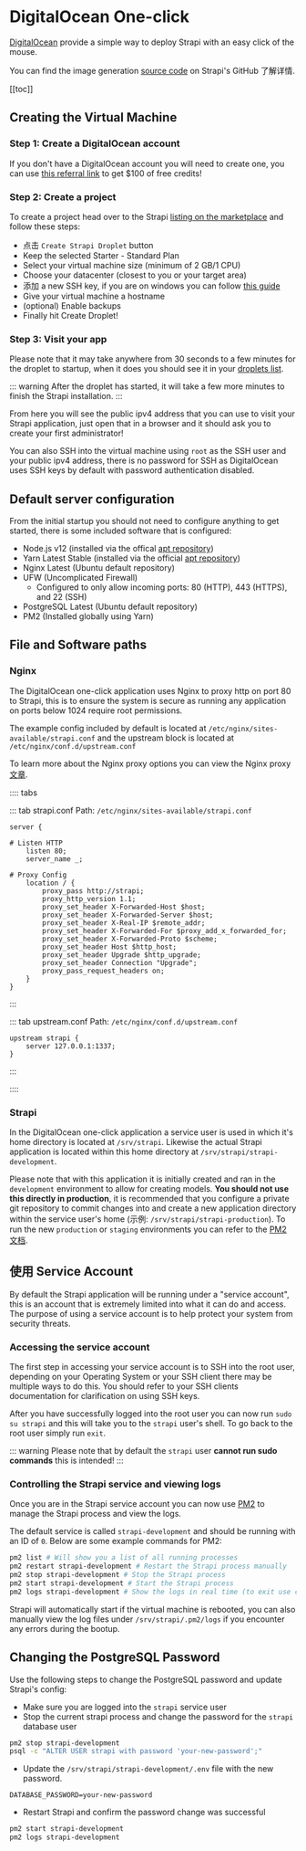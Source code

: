 # DigitalOcean One-click

[DigitalOcean](https://www.digitalocean.com/) provide a simple way to deploy Strapi with an easy click of the mouse.

You can find the image generation [source code](https://github.com/strapi/one-click-deploy/tree/master/digital-ocean) on Strapi's GitHub 了解详情.

[[toc]]

## Creating the Virtual Machine

### Step 1: Create a DigitalOcean account

If you don't have a DigitalOcean account you will need to create one, you can use [this referral link](https://try.digitalocean.com/strapi/) to get \$100 of free credits!

### Step 2: Create a project

To create a project head over to the Strapi [listing on the marketplace](https://marketplace.digitalocean.com/apps/strapi) and follow these steps:

- 点击 `Create Strapi Droplet` button
- Keep the selected Starter - Standard Plan
- Select your virtual machine size (minimum of 2 GB/1 CPU)
- Choose your datacenter (closest to you or your target area)
- 添加 a new SSH key, if you are on windows you can follow [this guide](https://www.digitalocean.com/docs/droplets/how-to/add-ssh-keys/create-with-putty/)
- Give your virtual machine a hostname
- (optional) Enable backups
- Finally hit Create Droplet!

### Step 3: Visit your app

Please note that it may take anywhere from 30 seconds to a few minutes for the droplet to startup, when it does you should see it in your [droplets list](https://cloud.digitalocean.com/droplets).

::: warning
After the droplet has started, it will take a few more minutes to finish the Strapi installation.
:::

From here you will see the public ipv4 address that you can use to visit your Strapi application, just open that in a browser and it should ask you to create your first administrator!

You can also SSH into the virtual machine using `root` as the SSH user and your public ipv4 address, there is no password for SSH as DigitalOcean uses SSH keys by default with password authentication disabled.

## Default server configuration

From the initial startup you should not need to configure anything to get started, there is some included software that is configured:

- Node.js v12 (installed via the offical [apt repository](https://github.com/nodesource/distributions/blob/master/README.md#installation-instructions))
- Yarn Latest Stable (installed via the official [apt repository](https://classic.yarnpkg.com/en/docs/install/#debian-stable))
- Nginx Latest (Ubuntu default repository)
- UFW (Uncomplicated Firewall)
  - Configured to only allow incoming ports: 80 (HTTP), 443 (HTTPS), and 22 (SSH)
- PostgreSQL Latest (Ubuntu default repository)
- PM2 (Installed globally using Yarn)

## File and Software paths

### Nginx

The DigitalOcean one-click application uses Nginx to proxy http on port 80 to Strapi, this is to ensure the system is secure as running any application on ports below 1024 require root permissions.

The example config included by default is located at `/etc/nginx/sites-available/strapi.conf` and the upstream block is located at `/etc/nginx/conf.d/upstream.conf`

To learn more about the Nginx proxy options you can view the Nginx proxy [文章](http://nginx.org/en/docs/http/ngx_http_proxy_module.html).

:::: tabs

::: tab strapi.conf
Path: `/etc/nginx/sites-available/strapi.conf`

```
server {

# Listen HTTP
    listen 80;
    server_name _;

# Proxy Config
    location / {
        proxy_pass http://strapi;
        proxy_http_version 1.1;
        proxy_set_header X-Forwarded-Host $host;
        proxy_set_header X-Forwarded-Server $host;
        proxy_set_header X-Real-IP $remote_addr;
        proxy_set_header X-Forwarded-For $proxy_add_x_forwarded_for;
        proxy_set_header X-Forwarded-Proto $scheme;
        proxy_set_header Host $http_host;
        proxy_set_header Upgrade $http_upgrade;
        proxy_set_header Connection "Upgrade";
        proxy_pass_request_headers on;
    }
}
```

:::

::: tab upstream.conf
Path: `/etc/nginx/conf.d/upstream.conf`

```
upstream strapi {
    server 127.0.0.1:1337;
}
```

:::

::::

### Strapi

In the DigitalOcean one-click application a service user is used in which it's home directory is located at `/srv/strapi`. Likewise the actual Strapi application is located within this home directory at `/srv/strapi/strapi-development`.

Please note that with this application it is initially created and ran in the `development` environment to allow for creating models. **You should not use this directly in production**, it is recommended that you configure a private git repository to commit changes into and create a new application directory within the service user's home (示例: `/srv/strapi/strapi-production`). To run the new `production` or `staging` environments you can refer to the [PM2 文档](https://pm2.keymetrics.io/docs/usage/quick-start/#managing-processes).

## 使用 Service Account

By default the Strapi application will be running under a "service account", this is an account that is extremely limited into what it can do and access. The purpose of using a service account is to help protect your system from security threats.

### Accessing the service account

The first step in accessing your service account is to SSH into the root user, depending on your Operating System or your SSH client there may be multiple ways to do this. You should refer to your SSH clients documentation for clarification on using SSH keys.

After you have successfully logged into the root user you can now run `sudo su strapi` and this will take you to the `strapi` user's shell. To go back to the root user simply run `exit`.

::: warning
Please note that by default the `strapi` user **cannot run sudo commands** this is intended!
:::

### Controlling the Strapi service and viewing logs

Once you are in the Strapi service account you can now use [PM2](https://pm2.keymetrics.io/docs/usage/quick-start/#managing-processes) to manage the Strapi process and view the logs.

The default service is called `strapi-development` and should be running with an ID of `0`. Below are some example commands for PM2:

```bash
pm2 list # Will show you a list of all running processes
pm2 restart strapi-development # Restart the Strapi process manually
pm2 stop strapi-development # Stop the Strapi process
pm2 start strapi-development # Start the Strapi process
pm2 logs strapi-development # Show the logs in real time (to exit use ctrl +c)
```

Strapi will automatically start if the virtual machine is rebooted, you can also manually view the log files under `/srv/strapi/.pm2/logs` if you encounter any errors during the bootup.

## Changing the PostgreSQL Password

Use the following steps to change the PostgreSQL password and update Strapi's config:

- Make sure you are logged into the `strapi` service user
- Stop the current strapi process and change the password for the `strapi` database user

```bash
pm2 stop strapi-development
psql -c "ALTER USER strapi with password 'your-new-password';"
```

- Update the `/srv/strapi/strapi-development/.env` file with the new password.

```
DATABASE_PASSWORD=your-new-password
```

- Restart Strapi and confirm the password change was successful

```bash
pm2 start strapi-development
pm2 logs strapi-development
```
